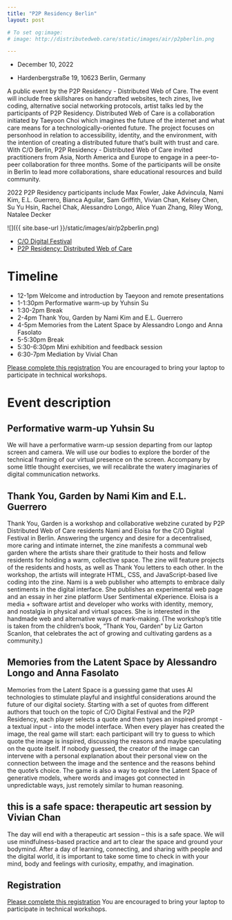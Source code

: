 ```yaml
---
title: "P2P Residency Berlin"
layout: post

# To set og:image:
# image: http://distributedweb.care/static/images/air/p2pberlin.png

---
```


- December 10, 2022 

- Hardenbergstraße 19, 10623 Berlin, Germany

 A public event by the P2P Residency - Distributed Web of Care. The event will include free skillshares on handcrafted websites, tech zines, live coding, alternative social networking protocols, artist talks led by the participants of P2P Residency. Distributed Web of Care is a collaboration initiated by Taeyoon Choi which imagines the future of the internet and what care means for a technologically-oriented future. The project focuses on personhood in relation to accessibility, identity, and the environment, with the intention of creating a distributed future that’s built with trust and care. With C/O Berlin, P2P Residency - Distributed Web of Care invited practitioners from Asia, North America and Europe to engage in a peer-to-peer collaboration for three months. Some of the participants will be onsite in Berlin to lead more collaborations, share educational resources and build community.

2022 P2P Residency participants include Max Fowler, Jake Advincula, Nami Kim, E.L. Guerrero, Bianca Aguilar, Sam Griffith, Vivian Chan, Kelsey Chen, Su Yu Hsin, Rachel Chak, Alessandro Longo, Alice Yuan Zhang, Riley Wong, Natalee Decker 

![]({{ site.base-url }}/static/images/air/p2pberlin.png) 

 
- [C/O Digital Festival](https://co-digital.org.hato.dev/en/events/workshops-p2p)
- [P2P Residency: Distributed Web of Care](https://co-digital.org/en/programs/distributed-web-of-care)

# Timeline 
 
- 12-1pm Welcome and introduction by Taeyoon and remote presentations  
- 1-1:30pm Performative warm-up by Yuhsin Su
- 1:30-2pm Break
- 2-4pm Thank You, Garden by Nami Kim and E.L. Guerrero
- 4-5pm Memories from the Latent Space by Alessandro Longo and Anna Fasolato
- 5-5:30pm Break
- 5:30-6:30pm Mini exhibition and feedback session
- 6:30-7pm Mediation by Vivial Chan

[Please complete this registration](https://forms.gle/AVKsB3dtNuPVjq889)
You are encouraged to bring your laptop to participate in technical workshops. 

# Event description 

## Performative warm-up Yuhsin Su

We will have a performative warm-up session departing from our laptop screen and camera. We will use our bodies to explore the border of the technical framing of our virtual presence on the screen. Accompany by some little thought exercises, we will recalibrate the watery imaginaries of digital communication networks.

## Thank You, Garden by Nami Kim and E.L. Guerrero

Thank You, Garden is a workshop and collaborative webzine curated by P2P Distributed Web of Care residents Nami and Eloisa for the C/O Digital Festival in Berlin.
Answering the urgency and desire for a decentralised, more caring and intimate internet, the zine manifests a communal web garden where the artists share their gratitude to their hosts and fellow residents for holding a warm, collective space.
The zine will feature projects of the residents and hosts, as well as Thank You letters to each other. In the workshop, the artists will integrate HTML, CSS, and JavaScript-based live coding into the zine.
Nami is a web publisher who attempts to embrace daily sentiments in the digital interface. She publishes an experimental web page and an essay in her zine platform User Sentimental eXperience.
Eloisa is a media + software artist and developer who works with identity, memory, and nostalgia in physical and virtual spaces. She is interested in the handmade web and alternative ways of mark-making.
(The workshop’s title is taken from the children’s book, “Thank You, Garden” by Liz Garton Scanlon, that celebrates the act of growing and cultivating gardens as a community.)

## Memories from the Latent Space by Alessandro Longo and Anna Fasolato
Memories from the Latent Space is a guessing game that uses AI technologies to stimulate playful and insightful considerations around the future of our digital society. Starting with a set of quotes from different authors that touch on the topic of C/O Digital Festival and the P2P Residency, each player selects a quote and then types an inspired prompt - a textual input - into the model interface. When every player has created the image, the real game will start: each participant will try to guess to which quote the image is inspired, discussing the reasons and maybe speculating on the quote itself. If nobody guessed, the creator of the image can intervene with a personal explanation about their personal view on the connection between the image and the sentence and the reasons behind the quote’s choice. The game is also a  way to explore the Latent Space of generative models, where words and images got connected in unpredictable ways, just remotely similar to human reasoning.

## this is a safe space: therapeutic art session by Vivian Chan

The day will end with a therapeutic art session – this is a safe space. We will use mindfulness-based practice and art to clear the space and ground your bodymind. After a day of learning, connecting, and sharing with people and the digital world, it is important to take some time to check in with your mind, body and feelings with curiosity, empathy, and imagination. 


## Registration 

[Please complete this registration](https://forms.gle/AVKsB3dtNuPVjq889) 
You are encouraged to bring your laptop to participate in technical workshops. 
